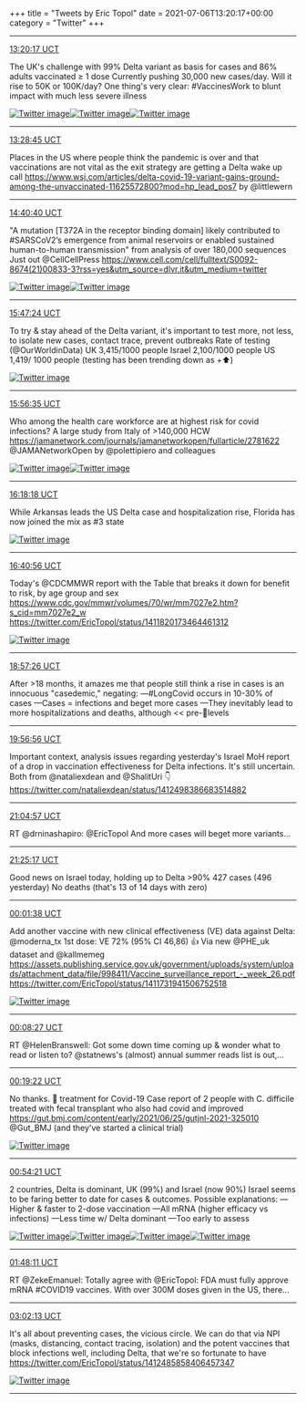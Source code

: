 +++
title = "Tweets by Eric Topol" 
date = 2021-07-06T13:20:17+00:00
category = "Twitter"
+++


---

<a href="https://twitter.com/erictopol/status/1412401014032900096" target="_blank" rel="noreferer">13:20:17 UCT</a>

The UK's  challenge with 99% Delta variant as basis for cases and 86% adults vaccinated ≥ 1 dose
Currently pushing 30,000 new cases/day. Will it rise to  50K or 100K/day?
One thing's very clear: #VaccinesWork to blunt impact with much less severe illness 

<a href="E5naCLJUUAotbX7.jpg"  ><img src="E5naCLJUUAotbX7.jpg" alt="Twitter image" ></img></a><a href="E5naIQ4VoAMekN8.jpg"  ><img src="E5naIQ4VoAMekN8.jpg" alt="Twitter image" ></img></a><a href="E5naJk_UYAASQWo.jpg"  ><img src="E5naJk_UYAASQWo.jpg" alt="Twitter image" ></img></a>

---

<a href="https://twitter.com/erictopol/status/1412403144844136449" target="_blank" rel="noreferer">13:28:45 UCT</a>

Places in the US where people think the pandemic is over and that vaccinations are not vital as the exit strategy are getting a Delta wake up call
https://www.wsj.com/articles/delta-covid-19-variant-gains-ground-among-the-unvaccinated-11625572800?mod=hp_lead_pos7 by @littlewern



---

<a href="https://twitter.com/erictopol/status/1412421242808832002" target="_blank" rel="noreferer">14:40:40 UCT</a>

"A mutation [T372A in the receptor binding domain] likely contributed to #SARSCoV2’s emergence from animal reservoirs or enabled sustained human-to-human transmission"   from analysis of over 180,000 sequences
Just out @CellCellPress 
https://www.cell.com/cell/fulltext/S0092-8674(21)00833-3?rss=yes&utm_source=dlvr.it&utm_medium=twitter 

<a href="E5ns0KGXEAsllNX.jpg"  ><img src="E5ns0KGXEAsllNX.jpg" alt="Twitter image" ></img></a><a href="E5nsvqdXMAUPcRj.jpg"  ><img src="E5nsvqdXMAUPcRj.jpg" alt="Twitter image" ></img></a>

---

<a href="https://twitter.com/erictopol/status/1412438037682819077" target="_blank" rel="noreferer">15:47:24 UCT</a>

To try &amp; stay ahead of the Delta variant, it's important to test more, not less, to isolate new cases, contact trace, prevent outbreaks
Rate of testing (@OurWorldinData)
UK 3,415/1000 people
Israel 2,100/1000 people
US 1,419/ 1000 people
(testing has been trending down as +⬆️) 

<a href="E5n8IykUcAQ9szX.jpg"  ><img src="E5n8IykUcAQ9szX.jpg" alt="Twitter image" ></img></a>

---

<a href="https://twitter.com/erictopol/status/1412440349784428546" target="_blank" rel="noreferer">15:56:35 UCT</a>

Who among the health care workforce are at highest risk for covid infections? A large study from Italy of &gt;140,000 HCW https://jamanetwork.com/journals/jamanetworkopen/fullarticle/2781622 @JAMANetworkOpen by @polettipiero and colleagues 

<a href="E5n-gvoVkAkR0cA.jpg"  ><img src="E5n-gvoVkAkR0cA.jpg" alt="Twitter image" ></img></a><a href="E5n-i1lUcAYX_UV.jpg"  ><img src="E5n-i1lUcAYX_UV.jpg" alt="Twitter image" ></img></a>

---

<a href="https://twitter.com/erictopol/status/1412445812634750980" target="_blank" rel="noreferer">16:18:18 UCT</a>

While Arkansas leads the US Delta case and hospitalization rise, Florida has now joined the mix as #3 state 

<a href="E5oD4l7VgAolThS.jpg"  ><img src="E5oD4l7VgAolThS.jpg" alt="Twitter image" ></img></a>

---

<a href="https://twitter.com/erictopol/status/1412451511087497217" target="_blank" rel="noreferer">16:40:56 UCT</a>

Today's @CDCMMWR report with the Table that breaks it down for benefit to risk, by age group and sex https://www.cdc.gov/mmwr/volumes/70/wr/mm7027e2.htm?s_cid=mm7027e2_w  https://twitter.com/EricTopol/status/1411820173464461312

<a href="E5oJCjKVIAAH2bw.png"  ><img src="E5oJCjKVIAAH2bw.png" alt="Twitter image" ></img></a>

---

<a href="https://twitter.com/erictopol/status/1412485858406457347" target="_blank" rel="noreferer">18:57:26 UCT</a>

After &gt;18 months, it amazes me that people still think a rise in cases is an innocuous "casedemic," negating:
—#LongCovid occurs in 10-30% of cases
—Cases = infections and beget more cases
—They inevitably lead to more hospitalizations and deaths, although &lt;&lt; pre-💉levels



---

<a href="https://twitter.com/erictopol/status/1412500833489457152" target="_blank" rel="noreferer">19:56:56 UCT</a>

Important context, analysis issues regarding yesterday's Israel MoH report of a drop in vaccination effectiveness for Delta infections. It's still uncertain.
Both from @nataliexdean and @ShalitUri 👇 https://twitter.com/nataliexdean/status/1412498386683514882



---

<a href="https://twitter.com/erictopol/status/1412517951563919362" target="_blank" rel="noreferer">21:04:57 UCT</a>

RT @drninashapiro: @EricTopol And more cases will beget more variants…



---

<a href="https://twitter.com/erictopol/status/1412523068900057089" target="_blank" rel="noreferer">21:25:17 UCT</a>

Good news on Israel today, holding up to Delta &gt;90%
427 cases (496 yesterday)
No deaths (that's 13 of 14 days with zero)



---

<a href="https://twitter.com/erictopol/status/1412562416366362629" target="_blank" rel="noreferer">00:01:38 UCT</a>

Add another vaccine with new clinical effectiveness (VE) data against Delta: @moderna_tx 1st dose:
VE 72% (95% CI 46,86) 👍
Via new @PHE_uk dataset and @kallmemeg 
https://assets.publishing.service.gov.uk/government/uploads/system/uploads/attachment_data/file/998411/Vaccine_surveillance_report_-_week_26.pdf
https://twitter.com/EricTopol/status/1411731941506752518 

<a href="E5ps2AZVUAIP5og.jpg"  ><img src="E5ps2AZVUAIP5og.jpg" alt="Twitter image" ></img></a>

---

<a href="https://twitter.com/erictopol/status/1412564128737087490" target="_blank" rel="noreferer">00:08:27 UCT</a>

RT @HelenBranswell: Got some down time coming up &amp; wonder what to read or listen to? @statnews's (almost) annual summer reads list is out,…



---

<a href="https://twitter.com/erictopol/status/1412566875767119872" target="_blank" rel="noreferer">00:19:22 UCT</a>

No thanks.
💩 treatment for Covid-19
Case report of 2 people with C. difficile treated with fecal transplant who also had covid and improved
https://gut.bmj.com/content/early/2021/06/25/gutjnl-2021-325010 @Gut_BMJ 
(and they've started a clinical trial) 

<a href="E5pxszeVEAA6YrA.jpg"  ><img src="E5pxszeVEAA6YrA.jpg" alt="Twitter image" ></img></a>

---

<a href="https://twitter.com/erictopol/status/1412575682597580805" target="_blank" rel="noreferer">00:54:21 UCT</a>

2 countries, Delta is dominant, UK (99%) and Israel (now  90%)
Israel seems to be faring better to date for cases &amp; outcomes. Possible explanations:
—Higher &amp; faster to 2-dose vaccination 
—All mRNA (higher efficacy vs infections)
—Less time w/ Delta dominant
—Too early to assess 

<a href="E5p3-4VVgAIpFn7.jpg"  ><img src="E5p3-4VVgAIpFn7.jpg" alt="Twitter image" ></img></a><a href="E5p4BGOVEAQQ1mS.jpg"  ><img src="E5p4BGOVEAQQ1mS.jpg" alt="Twitter image" ></img></a><a href="E5p3slNUUAQ6maw.jpg"  ><img src="E5p3slNUUAQ6maw.jpg" alt="Twitter image" ></img></a><a href="E5p4KR8UUAAuMlG.jpg"  ><img src="E5p4KR8UUAAuMlG.jpg" alt="Twitter image" ></img></a>

---

<a href="https://twitter.com/erictopol/status/1412589228517576706" target="_blank" rel="noreferer">01:48:11 UCT</a>

RT @ZekeEmanuel: Totally agree with @EricTopol: FDA must fully approve mRNA #COVID19 vaccines. With over 300M doses given in the US, there…



---

<a href="https://twitter.com/erictopol/status/1412607861562101763" target="_blank" rel="noreferer">03:02:13 UCT</a>

It's all about preventing cases, the vicious circle.
We can do that via NPI (masks, distancing, contact tracing, isolation) and the potent vaccines that block infections well, including Delta, that we're so fortunate to have  https://twitter.com/EricTopol/status/1412485858406457347

<a href="E5qWXfVVkAMdVjE.png"  ><img src="E5qWXfVVkAMdVjE.png" alt="Twitter image" ></img></a>

---